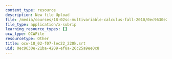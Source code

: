 ```yaml
---
content_type: resource
description: New file Upload
file: /media/courses/18-02sc-multivariable-calculus-fall-2010/0ec9630e21ba4209ef8a26c25a9ee0c8_ocw-18_02-f07-lec22_220k.srt
file_type: application/x-subrip
learning_resource_types: []
ocw_type: OCWFile
resourcetype: Other
title: ocw-18_02-f07-lec22_220k.srt
uid: 0ec9630e-21ba-4209-ef8a-26c25a9ee0c8
---
```

